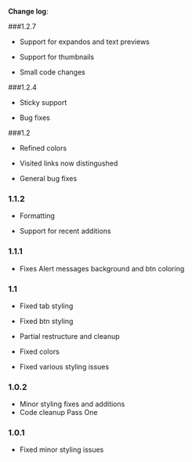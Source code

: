 **Change log**:

###1.2.7 

* Support for expandos and text previews

* Support for thumbnails

* Small code changes

###1.2.4

* Sticky support

* Bug fixes

###1.2

* Refined colors

* Visited links now distingushed

* General bug fixes


### 1.1.2

* Formatting

* Support for recent additions

### 1.1.1

* Fixes Alert messages background and btn coloring 

### 1.1 

* Fixed tab styling

* Fixed btn styling 

* Partial restructure and cleanup 

* Fixed colors

* Fixed various styling issues

### 1.0.2

* Minor styling fixes and additions
* Code cleanup Pass One

### 1.0.1

* Fixed minor styling issues
